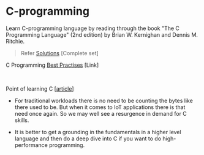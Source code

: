 # C-programming
Learn C-programming language by reading through the book "The C Programming Language" (2nd edition) by Brian W. Kernighan and Dennis M. Ritchie.

> Refer [Solutions](https://clc-wiki.net/wiki/K%26R2_solutions) [Complete set] 

C Programming [Best Practises](https://data-flair.training/blogs/c-programming-best-practices/) [Link]


&nbsp;
&nbsp;

Point of learning C [[article](https://www.cio.com/article/3169540/what-is-the-point-of-learning-c.html)]

- For traditional workloads there is no need to be counting the bytes like there used to be. But when it comes to IoT applications there is that need once again. So we may well see a resurgence in demand for C skills.

- It is better to get a grounding in the fundamentals in a higher level language and then do a deep dive into C if you want to do high-performance programming.


